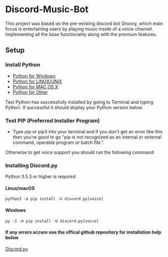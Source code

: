 # Discord-Music-Bot

This project was based on the pre-existing discord bot Groovy, 
which main focus is entertaining users by playing music inside of a voice-channel.
Implementing all the base functionality along with the premium features.

## Setup ##
 ### Install Python ###
  * [Python for Windows](https://www.python.org/downloads/windows/)
  * [Python for LINUX/UNIX](https://www.python.org/downloads/source/)
  * [Python for MAC OS X](https://www.python.org/downloads/mac-osx/)
  * [Python for Other](https://www.python.org/download/other/)
 
Test Python has successfully installed by going to Terminal and typing Python. If successful it should display your Python version below.

### Test PIP (Preferred Installer Program) ###
  * Type pip or pip3 into your terminal and if you don't get an error like this then you're good to go "pip is not recognized as an internal or external command, 
  operable program or batch file.".

Otherwise to get voice support you should run the following command:

### Installing Discord.py ###

Python 3.5.3 or higher is required 

#### Linux/macOS ####
```python3 -m pip install -U discord.py[voice] ```

#### Windows ####
``` py -3 -m pip install -U discord.py[voice] ```

#### If any errors accure use the offical github repository for installation help below ###
[Discord.py](https://github.com/Rapptz/discord.py)
